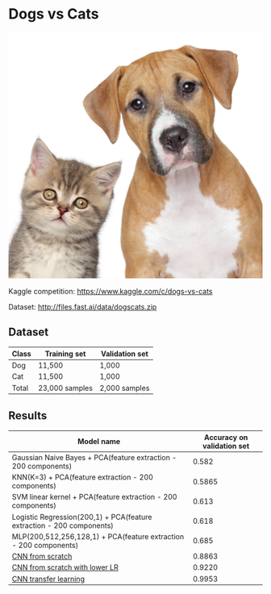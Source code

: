 # Dogs vs Cats

![Create an algorithm to distinguish dogs from cats](Images/dogs-vs-cats.jpg)

Kaggle competition: https://www.kaggle.com/c/dogs-vs-cats

Dataset: http://files.fast.ai/data/dogscats.zip

## Dataset

| Class      |  Training set|  Validation set|
|-----------------|--------------|--------------|
| Dog | 11,500        | 1,000        |
| Cat | 11,500        | 1,000        |
| Total | 23,000 samples       | 2,000 samples       |


## Results

| Model name      |  Accuracy on validation set|
|-----------------|--------------|
| Gaussian Naive Bayes + PCA(feature extraction - 200 components) | 0.582        |
| KNN(K=3) + PCA(feature extraction - 200 components) | 0.5865        |
| SVM linear kernel + PCA(feature extraction - 200 components) | 0.613        |
| Logistic Regression(200,1) + PCA(feature extraction - 200 components) | 0.618        |
| MLP(200,512,256,128,1) + PCA(feature extraction - 200 components) | 0.685        |
| [CNN from scratch](http://s3.picofile.com/file/8363012700/cnn_from_scratch.h5.html) | 0.8863        |
| [CNN from scratch with lower LR](http://s3.picofile.com/file/8363013842/cnn_from_scratch_lower_lr.h5.html) | 0.9220        |
| [CNN transfer learning](http://s5.picofile.com/file/8363013568/cnn_transfer_learning.h5.html) | 0.9953        |
